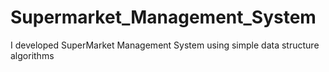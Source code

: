 # Supermarket_Management_System
I developed SuperMarket Management System using simple data structure algorithms 
